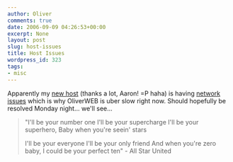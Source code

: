 ```yaml
---
author: Oliver
comments: true
date: 2006-09-09 04:26:53+00:00
excerpt: None
layout: post
slug: host-issues
title: Host Issues
wordpress_id: 323
tags:
- misc
---
```


Apparently my <a href="http://www.dreamhost.com">new host</a> (thanks a lot, Aaron! =P haha) is having <a href="http://www.dreamhoststatus.com">network issues</a> which is why OliverWEB is uber slow right now.  Should hopefully be resolved Monday night... we'll see...

<blockquote class="lyrics">"I'll be your number one
I'll be your supercharge
I'll be your superhero,
Baby when you're seein' stars

I'll be your everyone
I'll be your only friend
And when you're zero baby,
I could be your perfect ten" - All Star United</blockquote>